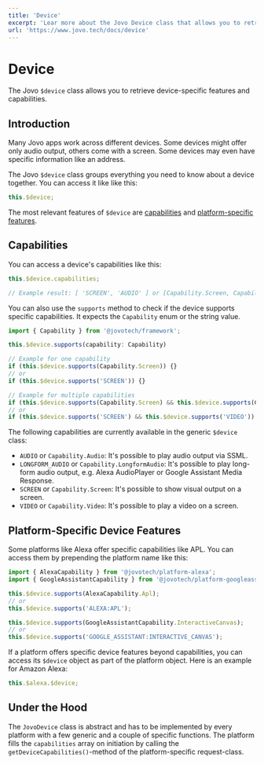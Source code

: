 ```yaml
---
title: 'Device'
excerpt: 'Lear more about the Jovo Device class that allows you to retrieve device-specific features and capabilities.'
url: 'https://www.jovo.tech/docs/device'
---
```


# Device

The Jovo `$device` class allows you to retrieve device-specific features and capabilities.

## Introduction

Many Jovo apps work across different devices. Some devices might offer only audio output, others come with a screen. Some devices may even have specific information like an address.

The Jovo `$device` class groups everything you need to know about a device together. You can access it like like this:

```typescript
this.$device;
```

The most relevant features of `$device` are [capabilities](#capabilities) and [platform-specific features](#platform-specific-device-features).

## Capabilities

You can access a device's capabilities like this:

```typescript
this.$device.capabilities;

// Example result: [ 'SCREEN', 'AUDIO' ] or [Capability.Screen, Capability.Audio]
```

You can also use the `supports` method to check if the device supports specific capabilities. It expects the `Capability` enum or the string value.

```typescript
import { Capability } from '@jovotech/framework';

this.$device.supports(capability: Capability)

// Example for one capability
if (this.$device.supports(Capability.Screen)) {}
// or
if (this.$device.supports('SCREEN')) {}

// Example for multiple capabilities
if (this.$device.supports(Capability.Screen) && this.$device.supports(Capability.Video)) {}
// or
if (this.$device.supports('SCREEN') && this.$device.supports('VIDEO')) {}
```

The following capabilities are currently available in the generic `$device` class:

- `AUDIO` or `Capability.Audio`: It's possible to play audio output via SSML.
- `LONGFORM_AUDIO` or `Capability.LongformAudio`: It's possible to play long-form audio output, e.g. Alexa AudioPlayer or Google Assistant Media Response.
- `SCREEN` or `Capability.Screen`: It's possible to show visual output on a screen.
- `VIDEO` or `Capability.Video`: It's possible to play a video on a screen.

## Platform-Specific Device Features

Some platforms like Alexa offer specific capabilities like APL. You can access them by prepending the platform name like this:

```typescript
import { AlexaCapability } from '@jovotech/platform-alexa';
import { GoogleAssistantCapability } from '@jovotech/platform-googleassistant';

this.$device.supports(AlexaCapability.Apl);
// or
this.$device.supports('ALEXA:APL');

this.$device.supports(GoogleAssistantCapability.InteractiveCanvas);
// or
this.$device.supports('GOOGLE_ASSISTANT:INTERACTIVE_CANVAS');
```

If a platform offers specific device features beyond capabilities, you can access its `$device` object as part of the platform object. Here is an example for Amazon Alexa:

```typescript
this.$alexa.$device;
```

## Under the Hood

The `JovoDevice` class is abstract and has to be implemented by every platform with a few generic and a couple of specific functions. The platform fills the `capabilities` array on initiation by calling the `getDeviceCapabilities()`-method of the platform-specific request-class.
